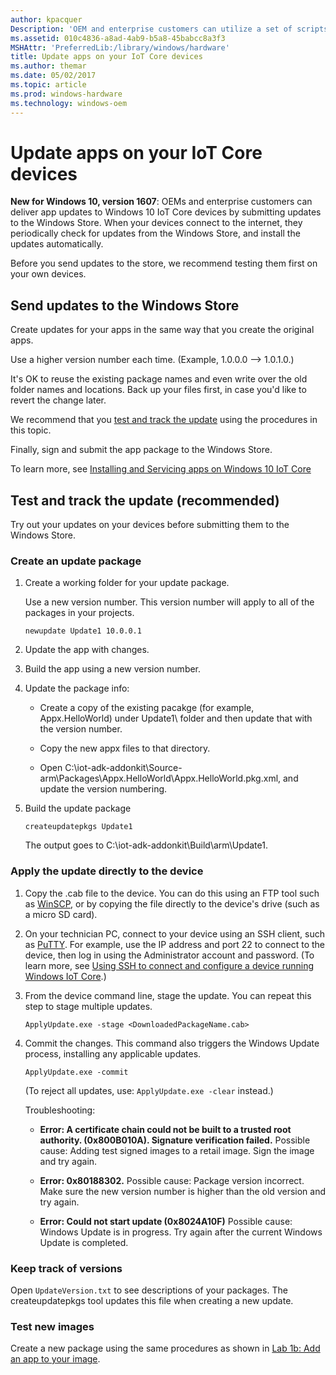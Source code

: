 ```yaml
---
author: kpacquer
Description: 'OEM and enterprise customers can utilize a set of scripts and tools to deliver app updates for Windows 10 IoT Core (IoT Core) devices.'
ms.assetid: 010c4836-a8ad-4ab9-b5a8-45babcc8a3f3
MSHAttr: 'PreferredLib:/library/windows/hardware'
title: Update apps on your IoT Core devices
ms.author: themar
ms.date: 05/02/2017
ms.topic: article
ms.prod: windows-hardware
ms.technology: windows-oem
---
```


# Update apps on your IoT Core devices

**New for Windows 10, version 1607**: OEMs and enterprise customers can deliver app updates to Windows 10 IoT Core devices by submitting updates to the Windows Store. When your devices connect to the internet, they periodically check for updates from the Windows Store, and install the updates automatically. 

Before you send updates to the store, we recommend testing them first on your own devices. 

## <span id="Send_updates_to_the_Windows_Store"></span>Send updates to the Windows Store

Create updates for your apps in the same way that you create the original apps.

Use a higher version number each time. (Example, 1.0.0.0 --> 1.0.1.0.)

It's OK to reuse the existing package names and even write over the old folder names and locations. Back up your files first, in case you'd like to revert the change later.

We recommend that you [test and track the update](#Test_and_track_the_update) using the procedures in this topic.

Finally, sign and submit the app package to the Windows Store. 

To learn more, see [Installing and Servicing apps on Windows 10 IoT Core](https://developer.microsoft.com/en-us/windows/iot/docs/store)

## <span id="Test_and_track_the_update"></span><span id="test and track the update"></span><span id="TEST AND TRACK THE UPATE"></span>Test and track the update (recommended)

Try out your updates on your devices before submitting them to the Windows Store.

### <span id="Create_an_update_package"></span>Create an update package

1.  Create a working folder for your update package. 

    Use a new version number. This version number will apply to all of the packages in your projects.

    ```
    newupdate Update1 10.0.0.1
    ```

2.  Update the app with changes.

3.  Build the app using a new version number. 
	
4.  Update the package info:

    - Create a copy of the existing pacakge (for example, Appx.HelloWorld) under Update1\ folder and then update that with the version number.
	
	- Copy the new appx files to that directory.
	
	- Open  C:\\iot-adk-addonkit\\Source-arm\\Packages\\Appx.HelloWorld\\Appx.HelloWorld.pkg.xml, and update the version numbering.
		
5.  Build the update package

    ```
    createupdatepkgs Update1
    ```

	The output goes to C:\\iot-adk-addonkit\\Build\\arm\\Update1.

### <span id="Apply_the_update_directly_to_the_device"></span><span id="apply_the_update_directly_to_the_device"></span><span id="APPLY_THE_UPDATE_DIRECTLY_TO_THE_DEVICE"></span>Apply the update directly to the device

1.  Copy the .cab file to the device. You can do this using an FTP tool such as [WinSCP](http://winscp.net), or by copying the file directly to the device's drive (such as a micro SD card).

2.  On your technician PC, connect to your device using an SSH client, such as [PuTTY](http://the.earth.li/~sgtatham/putty/latest/x86/putty.exe). For example, use the IP address and port 22 to connect to the device, then log in using the Administrator account and password. (To learn more, see [Using SSH to connect and configure a device running Windows IoT Core](https://developer.microsoft.com/windows/iot/docs/ssh).)

3.  From the device command line, stage the update. You can repeat this step to stage multiple updates.
    ```
    ApplyUpdate.exe -stage <DownloadedPackageName.cab>
    ```

4.  Commit the changes. This command also triggers the Windows Update process, installing any applicable updates. 
    ```
    ApplyUpdate.exe -commit
    ```
	
	(To reject all updates, use: `ApplyUpdate.exe -clear` instead.)
	
	Troubleshooting:
	-  **Error: A certificate chain could not be built to a trusted root authority. (0x800B010A). Signature verification failed.** 
	   Possible cause: Adding test signed images to a retail image. Sign the image and try again.
	   
    -  **Error: 0x80188302.**
       Possible cause: Package version incorrect. Make sure the new version number is higher than the old version and try again. 
	
	-  **Error: Could not start update (0x8024A10F)**
       Possible cause: Windows Update is in progress. Try again after the current Windows Update is completed.
	   

### <span id="Keep_track_of_versions"></span>Keep track of versions

Open `UpdateVersion.txt` to see descriptions of your packages. The createupdatepkgs tool updates this file when creating a new update.

### <span id="Test_new_images"></span>Test new images
Create a new package using the same procedures as shown in [Lab 1b: Add an app to your image](../../manufacture/iot/deploy-your-app-with-a-standard-board.md).
